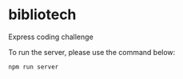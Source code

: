# bibliotech
Express coding challenge

To run the server, please use the command below:

```
npm run server
```
